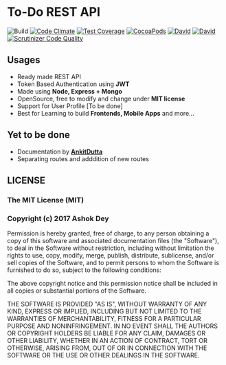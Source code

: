 # To-Do REST API
![Build](https://travis-ci.org/ashokdey/todo-rest.svg?branch=master) [![Code Climate](https://codeclimate.com/github/ashokdey/todo-rest/badges/gpa.svg)](https://codeclimate.com/github/ashokdey/todo-rest) [![Test Coverage](https://codeclimate.com/github/ashokdey/todo-rest/badges/coverage.svg)](https://codeclimate.com/github/ashokdey/todo-rest/coverage) [![CocoaPods](https://img.shields.io/cocoapods/l/AFNetworking.svg)](https://github.com/ashokdey/todo-rest) [![David](https://img.shields.io/david/expressjs/express.svg)](https://github.com/ashokdey/todo-rest) [![David](https://img.shields.io/david/dev/expressjs/express.svg)](https://github.com/ashokdey/todo-rest) [![Scrutinizer Code Quality](https://scrutinizer-ci.com/g/ashokdey/todo-rest/badges/quality-score.png?b=master)](https://scrutinizer-ci.com/g/ashokdey/todo-rest/?branch=master)

## Usages 
- Ready made REST API
- Token Based Authentication using **JWT**
- Made using **Node, Express + Mongo**
- OpenSource, free to modify and change under **MIT license**
- Support for User Profile [To be done]
- Best for Learning to build **Frontends, Mobile Apps** and more...

## Yet to be done

- Documentation by **[AnkitDutta](https://github.com/cruxbreaker)**
- Separating routes and adddition of new routes


## LICENSE

### The MIT License (MIT)

### Copyright (c) 2017 Ashok Dey

Permission is hereby granted, free of charge, to any person obtaining a copy of this software and associated documentation files (the "Software"), to deal in the Software without restriction, including without limitation the rights to use, copy, modify, merge, publish, distribute, sublicense, and/or sell copies of the Software, and to permit persons to whom the Software is furnished to do so, subject to the following conditions:

The above copyright notice and this permission notice shall be included in all copies or substantial portions of the Software.

THE SOFTWARE IS PROVIDED "AS IS", WITHOUT WARRANTY OF ANY KIND, EXPRESS OR IMPLIED, INCLUDING BUT NOT LIMITED TO THE WARRANTIES OF MERCHANTABILITY, FITNESS FOR A PARTICULAR PURPOSE AND NONINFRINGEMENT. IN NO EVENT SHALL THE AUTHORS OR COPYRIGHT HOLDERS BE LIABLE FOR ANY CLAIM, DAMAGES OR OTHER LIABILITY, WHETHER IN AN ACTION OF CONTRACT, TORT OR OTHERWISE, ARISING FROM, OUT OF OR IN CONNECTION WITH THE SOFTWARE OR THE USE OR OTHER DEALINGS IN THE SOFTWARE.
